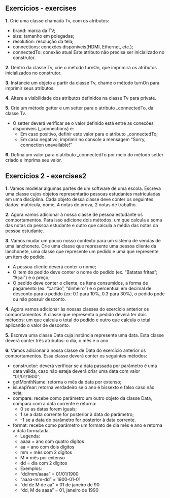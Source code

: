 ## Exercícios - exercises

**1.** Crie uma classe chamada Tv, com os atributos:
* brand: marca da TV;
* size: tamanho em polegadas;
* resolution: resolução da tela;
* connections: conexões disponíveis(HDMI, Ethernet, etc.);
* connectedTo: conexão atual Este atributo não precisa ser inicializado no construtor.

**2.** Dentro da classe Tv, crie o método turnOn, que imprimirá os atributos inicializados no construtor.

**3.** Instancie um objeto a partir da classe Tv, chame o método turnOn para imprimir seus atributos.

**4.** Altere a visibilidade dos atributos definidos na classe Tv para private.

**5.** Crie um método getter e um setter para o atributo _connectedTo, da classe Tv.
* O setter deverá verificar se o valor definido está entre as conexões disponíveis (_connections) e:
  * Em caso positivo, definir este valor para o atributo _connectedTo;
  * Em caso negativo, imprimir no console a mensagem “Sorry, connection unavailable!”

**6.** Defina um valor para o atributo _connectedTo por meio do método setter criado e imprima seu valor.

## Exercícios 2 - exercises2

**1.** Vamos modelar algumas partes de um software de uma escola. Escreva uma classe cujos objetos representarão pessoas estudantes matriculadas em uma disciplina. Cada objeto dessa classe deve conter os seguintes dados: matrícula, nome, 4 notas de prova, 2 notas de trabalho.

**2.** Agora vamos adicionar à nossa classe de pessoa estudante os comportamentos. Para isso adicione dois métodos: um que calcula a soma das notas da pessoa estudante e outro que calcula a média das notas da pessoa estudante.

**3.** Vamos mudar um pouco nosso contexto para um sistema de vendas de uma lanchonete. Crie uma classe que represente uma pessoa cliente da lanchonete, uma classe que represente um pedido e uma que represente um item do pedido.
* A pessoa cliente deverá conter o nome;
* O item do pedido deve conter o nome do pedido (ex. “Batatas fritas”; “Açaí”) e o preço;
* O pedido deve conter o cliente, os itens consumidos, a forma de pagamento (ex: “cartão”, “dinheiro”) e o percentual em decimal de desconto para o pedido (ex: 0.1 para 10%, 0.3 para 30%), o pedido pode ou não possuir desconto.

**4.** Agora vamos adicionar às nossas classes do exercício anterior os comportamentos. A classe que representa o pedido deverá ter dois métodos: um que calcula o total do pedido e outro que calcula o total aplicando o valor de desconto.

**5.** Escreva uma classe Data cuja instância represente uma data. Esta classe deverá conter três atributos: o dia, o mês e o ano.

**6.** Vamos adicionar à nossa classe de Data do exercício anterior os comportamentos. Essa classe deverá conter os seguintes métodos:
* constructor: deverá verificar se a data passada por parâmetro é uma data válida, caso não esteja deverá criar uma data com valor “01/01/1900”;
* getMonthName: retorna o mês da data por extenso;
* isLeapYear: retorna verdadeiro se o ano é bissexto e falso caso não seja;
* compare: recebe como parâmetro um outro objeto da classe Data, compara com a data corrente e retorna:
  * 0 se as datas forem iguais;
  * 1 se a data corrente for posterior à data do parâmetro;
  * -1 se a data do parâmetro for posterior à data corrente.
* format: recebe como parâmetro um formato de dia mês e ano e retorna a data formatada.
  * Legenda:
  * aaaa = ano com quatro dígitos
  * aa = ano com dois dígitos
  * mm = mês com 2 dígitos
  * M = mês por extenso
  * dd = dia com 2 dígitos
  * Exemplos:
  * “dd/mm/aaaa” = 01/01/1900
  * “aaaa-mm-dd” = 1900-01-01
  * “dd de M de aa” = 01 de janeiro de 90
  * “dd, M de aaaa” = 01, janeiro de 1990
